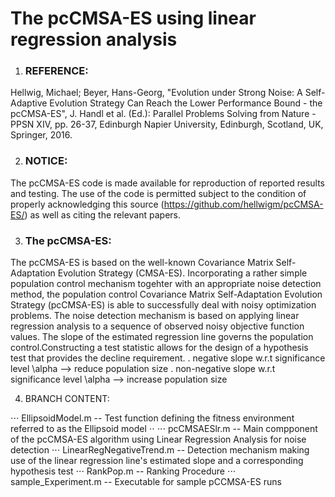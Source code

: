 # The pcCMSA-ES using linear regression analysis

1. ### REFERENCE: 
Hellwig, Michael; Beyer, Hans-Georg, "Evolution under Strong Noise: A Self-Adaptive Evolution Strategy Can Reach the Lower Performance Bound - the pcCMSA-ES", J. Handl et al. (Ed.): Parallel Problems Solving from Nature - PPSN XIV, pp. 26-37, Edinburgh Napier University, Edinburgh, Scotland, UK, Springer, 2016.

2. ### NOTICE:
The pcCMSA-ES code is made available for reproduction of reported results and testing. The use of the code is permitted subject to the condition of properly acknowledging this source (https://github.com/hellwigm/pcCMSA-ES/) as well as citing the relevant papers.

3. ### The pcCMSA-ES:
The pcCMSA-ES is based on the well-known Covariance Matrix Self-Adaptation Evolution Strategy (CMSA-ES). Incorporating a rather simple population control mechanism togehter with an appropriate noise detection method, the population control Covariance Matrix Self-Adaptation Evolution Strategy (pcCMSA-ES) is able to successfully deal with noisy optimization problems. The noise detection mechanism is based on applying linear regression analysis to a sequence of observed noisy objective function values. The slope of the estimated regression line governs the population control.Constructing a test statistic allows for the design of a hypothesis test that provides the decline requirement. 
 . negative slope w.r.t significance level \alpha      --> reduce population size 
 . non-negative slope w.r.t significance level \alpha  --> increase population size

4. BRANCH CONTENT:

⋅⋅⋅ EllipsoidModel.m      -- Test function defining the fitness environment referred to as the Ellipsoid model ⋅⋅
⋅⋅⋅ pcCMSAESlr.m          -- Main compponent of the pcCMSA-ES algorithm using Linear Regression Analysis for noise detection
⋅⋅⋅ LinearRegNegativeTrend.m -- Detection mechanism making use of the linear regression line's estimated slope and a corresponding hypothesis test
⋅⋅⋅ RankPop.m                 -- Ranking Procedure
⋅⋅⋅ sample_Experiment.m       -- Executable for sample pCCMSA-ES runs
